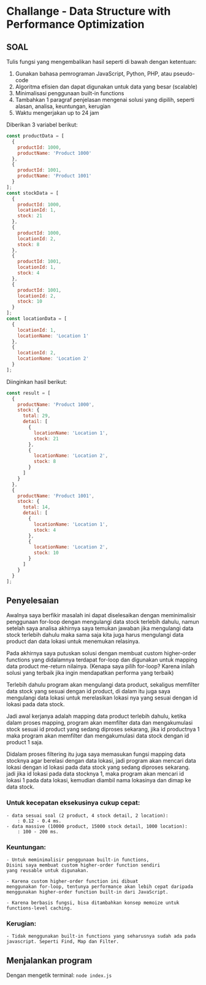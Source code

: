 # Challange - Data Structure with Performance Optimization

## SOAL
Tulis fungsi yang mengembalikan hasil seperti di bawah dengan ketentuan:
1. Gunakan bahasa pemrograman JavaScript, Python, PHP, atau pseudo-code
2. Algoritma efisien dan dapat digunakan untuk data yang besar (scalable)
3. Minimalisasi penggunaan built-in functions
4. Tambahkan 1 paragraf penjelasan mengenai solusi yang dipilih, seperti alasan, analisa, keuntungan, kerugian
5. Waktu mengerjakan up to 24 jam

Diberikan 3 variabel berikut:

```js
const productData = [
  {
    productId: 1000,
    productName: 'Product 1000'
  },
  {
    productId: 1001,
    productName: 'Product 1001'
  }
];
const stockData = [
  {
    productId: 1000,
    locationId: 1,
    stock: 21
  },
  {
    productId: 1000,
    locationId: 2,
    stock: 8
  },
  {
    productId: 1001,
    locationId: 1,
    stock: 4
  },
  {
    productId: 1001,
    locationId: 2,
    stock: 10
  }
];
const locationData = [
  {
    locationId: 1,
    locationName: 'Location 1'
  },
  {
    locationId: 2,
    locationName: 'Location 2'
  }
];
```

Diinginkan hasil berikut:

```js
const result = [
  {
    productName: 'Product 1000',
    stock: {
      total: 29,
      detail: [
        {
          locationName: 'Location 1',
          stock: 21
        },
        {
          locationName: 'Location 2',
          stock: 8
        }
      ]
    }
  },
  {
    productName: 'Product 1001',
    stock: {
      total: 14,
      detail: [
        {
          locationName: 'Location 1',
          stock: 4
        },
        {
          locationName: 'Location 2',
          stock: 10
        }
      ]
    }
  }
];
```

## Penyelesaian
Awalnya saya berfikir masalah ini dapat diselesaikan dengan meminimalisir penggunaan for-loop dengan mengulangi data stock terlebih dahulu, namun setelah saya analisa akhirnya saya temukan jawaban jika mengulangi data stock terlebih dahulu maka sama saja kita juga harus mengulangi data product dan data lokasi untuk menemukan relasinya.

Pada akhirnya saya putuskan solusi dengan membuat custom higher-order functions yang didalamnya terdapat for-loop dan digunakan untuk mapping data product me-return nilainya. (Kenapa saya pilih for-loop? Karena inilah solusi yang terbaik jika ingin mendapatkan performa yang terbaik)

Terlebih dahulu program akan mengulangi data product, sekaligus memfilter data stock yang sesuai dengan id product, di dalam itu juga saya mengulangi data lokasi untuk merelasikan lokasi nya yang sesuai dengan id lokasi pada data stock.

Jadi awal kerjanya adalah mapping data product terlebih dahulu, ketika dalam proses mapping, program akan memfilter data dan mengakumulasi stock sesuai id product yang sedang diproses sekarang, jika id productnya 1 maka program akan memfilter dan mengakumulasi data stock dengan id product 1 saja.

Didalam proses filtering itu juga saya memasukan fungsi mapping data stocknya agar berelasi dengan data lokasi, jadi program akan mencari data lokasi dengan id lokasi pada data stock yang sedang diproses sekarang. jadi jika id lokasi pada data stocknya 1, maka program akan mencari id lokasi 1 pada data lokasi, kemudian diambil nama lokasinya dan dimap ke data stock.

### Untuk kecepatan eksekusinya cukup cepat:
    - data sesuai soal (2 product, 4 stock detail, 2 location):
        : 0.12 - 0.4 ms.
    - data massive (10000 product, 15000 stock detail, 1000 location):
        : 100 - 200 ms.

### Keuntungan:
    - Untuk meminimalisir penggunaan built-in functions,
    Disini saya membuat custom higher-order function sendiri
    yang reusable untuk digunakan.

    - Karena custom higher-order function ini dibuat
    menggunakan for-loop, tentunya performance akan lebih cepat daripada menggunakan higher-order function built-in dari JavaScript.

    - Karena berbasis fungsi, bisa ditambahkan konsep memoize untuk functions-level caching.

### Kerugian:
    - Tidak menggunakan built-in functions yang seharusnya sudah ada pada javascript. Seperti Find, Map dan Filter.

## Menjalankan program

Dengan mengetik terminal: `node index.js`
